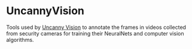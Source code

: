 # UncannyVision

Tools used by [Uncanny Vision](uncannyvision.com) to annotate the frames in videos collected from security cameras for training their NeuralNets and computer vision algorithms.
